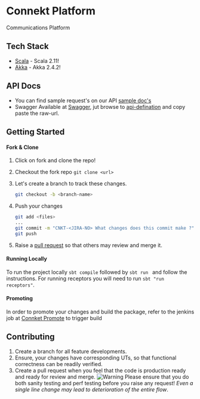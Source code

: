 Connekt Platform
========================

Communications Platform

Tech Stack 
---------------------
* [Scala] - Scala 2.11!
* [Akka] - Akka 2.4.2!

[Scala]:http://www.scala-lang.org
[Akka]:http://doc.akka.io/docs/akka/2.4.2/scala.html

API Docs
---------------------

- You can find sample request's on our API [sample doc's](https://docs.google.com/document/d/1SgIZHrXTTSmuvL-fyr7hLV7Dzwg_npgu4OHtUanztYk/edit#)
- Swagger Available at [Swagger](http://petstore.swagger.io/), jut browse to [api-defination](https://github.com/Flipkart/connekt/blob/streams/schema/swagger-api.yaml) and copy paste the raw-url.

Getting Started
---------------------

#### Fork & Clone ###
1. Click on fork and clone the repo!
2. Checkout the fork repo `git clone <url>`
3. Let's create a branch to track these changes.
	
	```bash
	git checkout -b <branch-name>
	```

4. Push your changes

	```bash
	git add <files>
	...
	git commit -m "CNKT-<JIRA-NO> What changes does this commit make ?"
	git push
	```

5. Raise a [pull request](https://help.github.com/articles/creating-a-pull-request/) so that others may review and merge it.

#### Running Locally
To run the project locally ``sbt compile`` followed by ``sbt run `` and follow the instructions. For running receptors you will need to run ``sbt "run receptors"``.

#### Promoting
In order to promote your changes and build the package, refer to the jenkins job at [Connket Promote](http://usercrm-automation-qa-0001.nm.flipkart.com:8080/view/Promotion%20Jobs/job/promote_connekt/) to trigger build

Contributing
-------------------------

1. Create a branch for all feature developments.
2. Ensure, your changes have corresponding UTs, so that functional correctness can be readily verified.
3. Create a pull request when you feel that the code is production ready and ready for review and merge. ![Warning](http://icons.iconarchive.com/icons/paomedia/small-n-flat/16/sign-warning-icon.png) Please ensure that you do both sanity testing and perf testing before you raise any request! _Even a single line change may lead to deterioration of the entire flow_.





